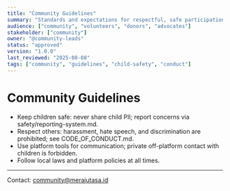 ```yaml
---
title: "Community Guidelines"
summary: "Standards and expectations for respectful, safe participation."
audience: ["community", "volunteers", "donors", "advocates"]
stakeholder: ["community"]
owner: "@community-leads"
status: "approved"
version: "1.0.0"
last_reviewed: "2025-08-08"
tags: ["community", "guidelines", "child-safety", "conduct"]
---
```


# Community Guidelines

- Keep children safe: never share child PII; report concerns via safety/reporting-system.md.
- Respect others: harassment, hate speech, and discrimination are prohibited; see CODE_OF_CONDUCT.md.
- Use platform tools for communication; private off-platform contact with children is forbidden.
- Follow local laws and platform policies at all times.

---

Contact: community@merajutasa.id
